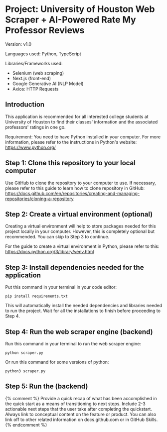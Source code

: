 # Project: University of Houston Web Scraper + AI-Powered Rate My Professor Reviews
Version: v1.0

Languages used: Python, TypeScript

Libraries/Frameworks used:
  - Selenium (web scraping)
  - Next.js (front-end)
  - Google Generative AI (NLP Model)
  - Axios: HTTP Requests

## Introduction

This application is recommended for all interested college students at University of Houston to find their classes' information and the associated professors' ratings in one go. 

Requirement: You need to have Python installed in your computer. For more information, please refer to the instructions in Python's website: https://www.python.org/ 

## Step 1: Clone this repository to your local computer

Use GitHub to clone the repository to your computer to use.
If necessary, please refer to this guide to learn how to clone repository in GitHub: 
https://docs.github.com/en/repositories/creating-and-managing-repositories/cloning-a-repository

## Step 2: Create a virtual environment (optional)
Creating a virtual environment will help to store packages needed for this project locally in your computer. However, this is completely optional but recommended. You can skip to Step 3 to continue.

For the guide to create a virtual environment in Python, please refer to this: https://docs.python.org/3/library/venv.html

## Step 3: Install dependencies needed for the application

Put this command in your terminal in your code editor:
```
pip install requirements.txt
```
This will automatically install the needed dependencies and libraries needed to run the project. Wait for all the installations to finish before proceeding to Step 4.

## Step 4: Run the web scraper engine (backend)

Run this command in your terminal to run the web scraper engine:
```
python scraper.py
```
Or run this command for some versions of python:
```
python3 scraper.py
```

## Step 5: Run the  (backend)

{% comment %}
Provide a quick recap of what has been accomplished in the quick start as a means of transitioning to next steps. Include 2-3 actionable next steps that the user take after completing the quickstart. Always link to conceptual content on the feature or product. You can also link off to other related information on docs.github.com or in GitHub Skills.
{% endcomment %}
